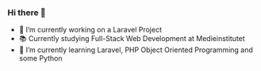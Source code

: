 ### Hi there 👋

- :briefcase:	 I’m currently working on a Laravel Project
- :books: Currently studying Full-Stack Web Development at Medieinstitutet
- 🌱 I’m currently learning Laravel, PHP Object Oriented Programming and some Python
